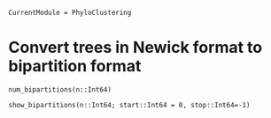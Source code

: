 ```@meta
CurrentModule = PhyloClustering
```

# Convert trees in Newick format to bipartition format
```@docs
num_bipartitions(n::Int64)
```

```@docs
show_bipartitions(n::Int64; start::Int64 = 0, stop::Int64=-1)
```
